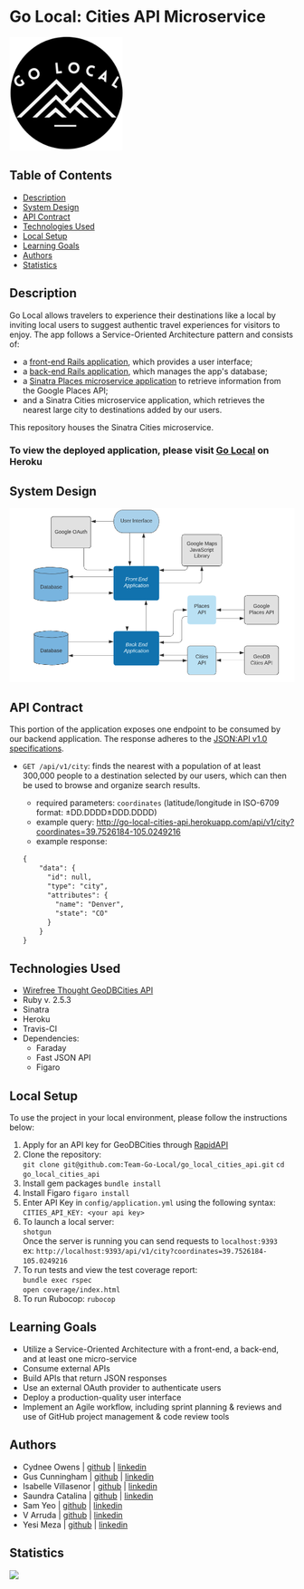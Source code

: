 # Go Local: Cities API Microservice

<img src="app/assets/bw_logo.png" width="200">


## Table of Contents

-   [Description](#description)
-   [System Design](#system-design)
-   [API Contract](#api-contract)
-   [Technologies Used](#technologies-used)
-   [Local Setup](#local-setup)
-   [Learning Goals](#learning-goals)
-   [Authors](#authors)
-   [Statistics](#statistics)

## Description
Go Local allows travelers to experience their destinations like a local by inviting local users to suggest authentic travel experiences for visitors to enjoy. The app follows a Service-Oriented Architecture pattern and consists of:
  - a [front-end Rails application](https://github.com/Team-Go-Local/go_local_frontend), which provides a user interface;
  - a [back-end Rails application](https://github.com/Team-Go-Local/go_local_backend), which manages the app's database;
  - a [Sinatra Places microservice application](https://github.com/Team-Go-Local/go_local_microservice) to retrieve information from the Google Places API;
  - and a Sinatra Cities microservice application, which retrieves the nearest large city to destinations added by our users.<br>

This repository houses the Sinatra Cities microservice.

### To view the deployed application, please visit [Go Local](https://go-local-fe.herokuapp.com) on Heroku

## System Design
<img src="app/assets/system.png" width="700">

## API Contract

This portion of the application exposes one endpoint to be consumed by our backend application. The response adheres to the [JSON:API v1.0 specifications](https://jsonapi.org/).

- `GET /api/v1/city`: finds the nearest with a population of at least 300,000 people to a destination selected by our users, which can then be used to browse and organize search results.<br>

  - required parameters: `coordinates` (latitude/longitude in ISO-6709 format: ±DD.DDDD±DDD.DDDD)
  - example query: http://go-local-cities-api.herokuapp.com/api/v1/city?coordinates=39.7526184-105.0249216
  - example response:
  ```
  {
      "data": {
        "id": null,
        "type": "city",
        "attributes": {
          "name": "Denver",
          "state": "CO"
        }
      }
  }
  ```

## Technologies Used
- [Wirefree Thought GeoDBCities API](https://wirefreethought.github.io/geodb-cities-api-docs)
- Ruby v. 2.5.3
- Sinatra
- Heroku
- Travis-CI
- Dependencies:
  - Faraday
  - Fast JSON API
  - Figaro

## Local Setup
To use the project in your local environment, please follow the instructions below:

1. Apply for an API key for GeoDBCities through [RapidAPI](https://rapidapi.com/wirefreethought/api/GeoDB%20Cities)
2. Clone the repository:<br>
  `git clone git@github.com:Team-Go-Local/go_local_cities_api.git`
  `cd go_local_cities_api`
3. Install gem packages
  `bundle install`
4. Install Figaro
  `figaro install`
5. Enter API Key in `config/application.yml` using the following syntax:<br>
  `CITIES_API_KEY: <your api key>`
6. To launch a local server:<br>
  `shotgun`<br>
  Once the server is running you can send requests to `localhost:9393`<br>
  ex: `http://localhost:9393/api/v1/city?coordinates=39.7526184-105.0249216`
7. To run tests and view the test coverage report:<br>
  `bundle exec rspec`  
  `open coverage/index.html`
8. To run Rubocop:
  `rubocop`


## Learning Goals

- Utilize a Service-Oriented Architecture with a front-end, a back-end, and at least one micro-service
- Consume external APIs
- Build APIs that return JSON responses
- Use an external OAuth provider to authenticate users
- Deploy a production-quality user interface
- Implement an Agile workflow, including sprint planning & reviews and use of GitHub project management & code review tools

## Authors
-   Cydnee Owens | [github](https://github.com/cowens87) \| [linkedin](https://www.linkedin.com/in/cydnee-owens-5280/)
-   Gus Cunningham | [github](https://github.com/cunninghamge) \| [linkedin](https://www.linkedin.com/in/grayson-cunningham/)
-   Isabelle Villasenor | [github](https://github.com/isabellevillasenor) \| [linkedin](https://www.linkedin.com/in/isabelle-villasenor/)
-   Saundra Catalina | [github](https://github.com/saundracatalina) \| [linkedin](https://www.linkedin.com/in/saundra-catalina/)
-   Sam Yeo | [github](https://github.com/SK-Sam) \| [linkedin](https://www.linkedin.com/in/samuel-horishin-yeo/)
-   V Arruda | [github](https://github.com/nessaarruda) \| [linkedin](https://www.linkedin.com/in/vanessa-alves-de-arruda/)
-   Yesi Meza | [github](https://github.com/Yesi-MC) \| [linkedin](https://www.linkedin.com/in/yesimeza/)

## Statistics
<!-- Shields -->
![](https://img.shields.io/github/contributors/Team-Go-Local/go_local_cities_api)
